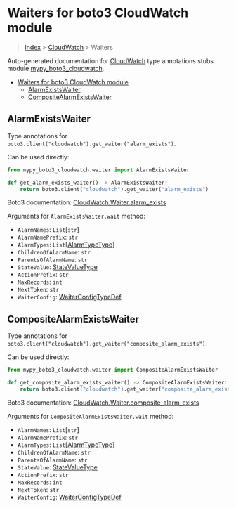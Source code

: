 # Waiters for boto3 CloudWatch module

> [Index](..) > [CloudWatch](.) > Waiters

Auto-generated documentation for
[CloudWatch](https://boto3.amazonaws.com/v1/documentation/api/1.17.78/reference/services/cloudwatch.html#CloudWatch)
type annotations stubs module
[mypy_boto3_cloudwatch](https://pypi.org/project/mypy-boto3-cloudwatch/).

- [Waiters for boto3 CloudWatch module](#waiters-for-boto3-cloudwatch-module)
  - [AlarmExistsWaiter](#alarmexistswaiter)
  - [CompositeAlarmExistsWaiter](#compositealarmexistswaiter)

## AlarmExistsWaiter

Type annotations for `boto3.client("cloudwatch").get_waiter("alarm_exists")`.

Can be used directly:

```python
from mypy_boto3_cloudwatch.waiter import AlarmExistsWaiter

def get_alarm_exists_waiter() -> AlarmExistsWaiter:
    return boto3.client("cloudwatch").get_waiter("alarm_exists")
```

Boto3 documentation:
[CloudWatch.Waiter.alarm_exists](https://boto3.amazonaws.com/v1/documentation/api/1.17.78/reference/services/cloudwatch.html#CloudWatch.Waiter.alarm_exists)

Arguments for `AlarmExistsWaiter.wait` method:

- `AlarmNames`: `List`\[`str`\]
- `AlarmNamePrefix`: `str`
- `AlarmTypes`: `List`\[[AlarmTypeType](./literals.md#alarmtypetype)\]
- `ChildrenOfAlarmName`: `str`
- `ParentsOfAlarmName`: `str`
- `StateValue`: [StateValueType](./literals.md#statevaluetype)
- `ActionPrefix`: `str`
- `MaxRecords`: `int`
- `NextToken`: `str`
- `WaiterConfig`: [WaiterConfigTypeDef](./type_defs.md#waiterconfigtypedef)

## CompositeAlarmExistsWaiter

Type annotations for
`boto3.client("cloudwatch").get_waiter("composite_alarm_exists")`.

Can be used directly:

```python
from mypy_boto3_cloudwatch.waiter import CompositeAlarmExistsWaiter

def get_composite_alarm_exists_waiter() -> CompositeAlarmExistsWaiter:
    return boto3.client("cloudwatch").get_waiter("composite_alarm_exists")
```

Boto3 documentation:
[CloudWatch.Waiter.composite_alarm_exists](https://boto3.amazonaws.com/v1/documentation/api/1.17.78/reference/services/cloudwatch.html#CloudWatch.Waiter.composite_alarm_exists)

Arguments for `CompositeAlarmExistsWaiter.wait` method:

- `AlarmNames`: `List`\[`str`\]
- `AlarmNamePrefix`: `str`
- `AlarmTypes`: `List`\[[AlarmTypeType](./literals.md#alarmtypetype)\]
- `ChildrenOfAlarmName`: `str`
- `ParentsOfAlarmName`: `str`
- `StateValue`: [StateValueType](./literals.md#statevaluetype)
- `ActionPrefix`: `str`
- `MaxRecords`: `int`
- `NextToken`: `str`
- `WaiterConfig`: [WaiterConfigTypeDef](./type_defs.md#waiterconfigtypedef)
